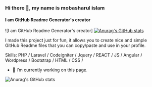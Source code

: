 ### Hi there 👋, my name is mobasharul islam
#### I am GitHub Readme Generator's creator
![I am GitHub Readme Generator's creator]
[![Anurag's GitHub stats](https://github-readme-stats.vercel.app/api?username=mobashsarulislam26)](https://github.com/anuraghazra/github-readme-stats)

I made this project just for fun, it allows you to create nice and simple GitHub Readme files that you can copy/paste and use in your profile.

Skills: PHP / Laravel / Codeigniter / Jquery / REACT / JS / Angular / Wordpress / Bootstrap / HTML / CSS /

- 🔭 I’m currently working on this page. 



![Anurag's GitHub stats](https://github-readme-stats.vercel.app/api?username=mobashsarulislam26&show_icons=true&theme=cobalt)



